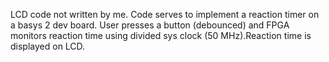 LCD code not written by me. Code serves to implement a reaction timer on a basys 2 dev board. User presses a button (debounced) and FPGA monitors reaction time using divided sys clock (50 MHz).Reaction time is displayed on LCD.